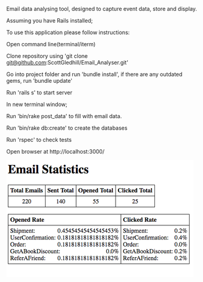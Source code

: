 
Email data analysing tool, designed to capture event data, store and display.

Assuming you have Rails installed;

To use this application please follow instructions:

Open command line(terminal/iterm)

Clone repository using 'git clone git@github.com:ScottGledhill/Email_Analyser.git'

Go into project folder and run 'bundle install', if there are any outdated gems, run 'bundle update'

Run 'rails s' to start server

In new terminal window;

Run 'bin/rake post_data' to fill with email data.

Run 'bin/rake db:create' to create the databases

Run 'rspec' to check tests

Open browser at http://localhost:3000/

![Screenshot](https://github.com/ScottGledhill/Email_Analyser/blob/master/app/assets/images/screenshots/page.jpg?raw=true)
